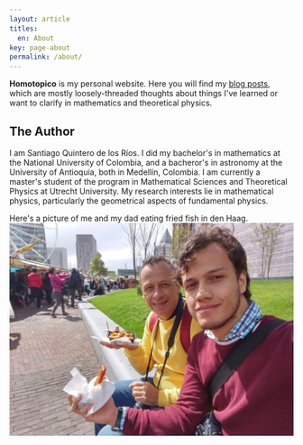 ```yaml
---
layout: article
titles:
  en: About
key: page-about
permalink: /about/
---
```

**Homotopico** is my personal website. Here you will find my [blog posts](/),
which are mostly loosely-threaded thoughts about things I've learned or want to
clarify in mathematics and theoretical physics.

## The Author
I am Santiago Quintero de los Ríos. I did my bachelor's in mathematics at the
National University of Colombia, and a bacheror's in astronomy at the University of
Antioquia, both in Medellín, Colombia. I am currently a master's student of the program in Mathematical
Sciences and Theoretical Physics at Utrecht University. My research interests
lie in mathematical physics, particularly the geometrical
aspects of fundamental physics.

Here's a picture of me and my dad eating fried fish in den Haag.
![](/assets/images/den-haag.jpg)
